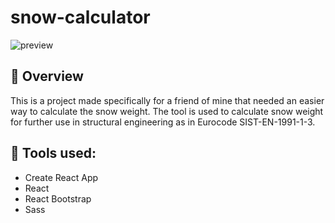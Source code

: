 # snow-calculator
![preview](https://user-images.githubusercontent.com/35749378/210006546-691af93d-563d-465e-b30c-a8549c15d036.png)

## 👀 Overview

This is a project made specifically for a friend of mine that needed an easier way to calculate the snow weight.
The tool is used to calculate snow weight for further use in structural engineering as in Eurocode SIST-EN-1991-1-3.

## 🧰 Tools used:

- Create React App
- React
- React Bootstrap
- Sass

